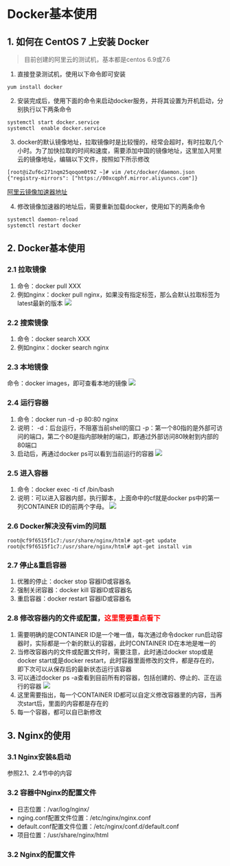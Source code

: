 # Docker基本使用

## 1. 如何在 CentOS 7 上安装 Docker

> 目前创建的阿里云的测试机，基本都是centos 6.9或7.6
1. 直接登录测试机，使用以下命令即可安装
```
yum install docker
```

2. 安装完成后，使用下面的命令来启动docker服务，并将其设置为开机启动，分别执行以下两条命令
```
systemctl start docker.service
systemctl  enable docker.service
```

3. docker的默认镜像地址，拉取镜像时是比较慢的，经常会超时，有时拉取几个小时。为了加快拉取的时间和速度，需要添加中国的镜像地址，这里加入阿里云的镜像地址，编辑以下文件，按照如下所示修改
```
[root@iZuf6c271nqm25qoqom0t9Z ~]# vim /etc/docker/daemon.json
{"registry-mirrors": ["https://00xcqphf.mirror.aliyuncs.com"]}
```
[阿里云镜像加速器地址](https://cr.console.aliyun.com/cn-shanghai/instances/mirrors)

4. 修改镜像加速器的地址后，需要重新加载docker，使用如下的两条命令
```
systemctl daemon-reload
systemctl restart docker
```

## 2. Docker基本使用
### 2.1 拉取镜像
1. 命令：docker pull XXX
2. 例如nginx：docker pull nginx，如果没有指定标签，那么会默认拉取标签为latest最新的版本
![](https://gitee.com/jinming_hu/myblogs/raw/master/pic/20210122180439.png)

### 2.2 搜索镜像
1. 命令：docker search XXX
2. 例如nginx：docker search nginx

### 2.3 本地镜像
命令：docker images，即可查看本地的镜像
![](https://gitee.com/jinming_hu/myblogs/raw/master/pic/20210122181152.png)

### 2.4 运行容器
1. 命令：docker run -d -p 80:80 nginx
2. 说明：
  -d：后台运行，不阻塞当前shell的窗口
  -p：第一个80指的是外部可访问的端口，第二个80是指内部映射的端口，即通过外部访问80映射到内部的80端口
3. 启动后，再通过docker ps可以看到当前运行的容器
![](https://gitee.com/jinming_hu/myblogs/raw/master/pic/20210122181417.png)

### 2.5 进入容器
1. 命令：docker exec -ti cf /bin/bash
2. 说明：可以进入容器内部，执行脚本，上面命中的cf就是docker ps中的第一列CONTAINER ID的前两个字母。
![](https://gitee.com/jinming_hu/myblogs/raw/master/pic/20210122181747.png)

### 2.6 Docker解决没有vim的问题
```
root@cf9f6515f1c7:/usr/share/nginx/html# apt-get update
root@cf9f6515f1c7:/usr/share/nginx/html# apt-get install vim
```

### 2.7 停止&重启容器
1. 优雅的停止：docker stop 容器ID或容器名
2. 强制关闭容器：docker kill 容器ID或容器名
3. 重启容器：docker restart 容器ID或容器名

### 2.8 修改容器内的文件或配置，<font color=red>这里需要重点看下</font>
1. 需要明确的是CONTAINER ID是一个唯一值，每次通过命令docker run启动容器时，实际都是一个新的默认的容器，此时CONTAINER ID在本地是唯一的
2. 当修改容器内的文件或配置文件时，需要注意，此时通过docker stop或是docker start或是docker restart，此时容器里面修改的文件，都是存在的，即下次可以从保存后的最新状态运行该容器
3. 可以通过docker ps -a查看到目前所有的容器，包括创建的、停止的、正在运行的容器
   ![](https://gitee.com/jinming_hu/myblogs/raw/master/pic/20210123175815.png)
4. 这里需要指出，每一个CONTAINER ID都可以自定义修改容器里的内容，当再次start后，里面的内容都是存在的
5. 每一个容器，都可以自已新修改

## 3. Nginx的使用
### 3.1 Nginx安装&启动
参照2.1、2.4节中的内容

### 3.2 容器中Nginx的配置文件
- 日志位置：/var/log/nginx/
- nging.conf配置文件位置：/etc/nginx/nginx.conf
- default.conf配置文件位置：/etc/nginx/conf.d/default.conf
- 项目位置：/usr/share/nginx/html

### 3.2 Nginx的配置文件